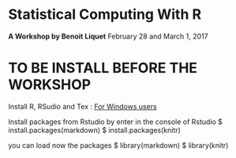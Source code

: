 # Statistical Computing With R
**A Workshop by Benoit Liquet**
February 28 and March 1, 2017

# TO BE INSTALL BEFORE THE WORKSHOP

Install R, RSudio and Tex :
[For Windows users](http://www.reed.edu/data-at-reed/software/R/r_studio_pc.html)

Install packages from Rstudio by enter in the console of Rstudio
$ install.packages(markdown)
$ install.packages(knitr)

you can load now the packages
$ library(markdown)
$ library(knitr)

